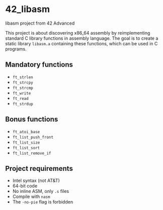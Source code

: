 # 42_libasm
libasm project from 42 Advanced

This project is about discovering x86_64 assembly by reimplementing standard C library functions in assembly language.
The goal is to create a static library `libasm.a` containing these functions, which can be used in C programs.

## Mandatory functions

- `ft_strlen`
- `ft_strcpy`
- `ft_strcmp`
- `ft_write`
- `ft_read`
- `ft_strdup`

## Bonus functions

- `ft_atoi_base`
- `ft_list_push_front`
- `ft_list_size`
- `ft_list_sort`
- `ft_list_remove_if`

## Project requirements

- Intel syntax (not AT&T)
- 64-bit code
- No inline ASM, only `.s` files
- Compile with `nasm`
- The `-no-pie` flag is forbidden

